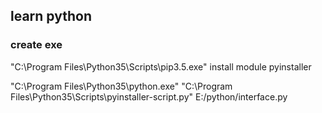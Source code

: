 ## learn python

### create exe

"C:\Program Files\Python35\Scripts\pip3.5.exe" install module pyinstaller


"C:\Program Files\Python35\python.exe" "C:\Program Files\Python35\Scripts\pyinstaller-script.py" E:/python/interface.py

